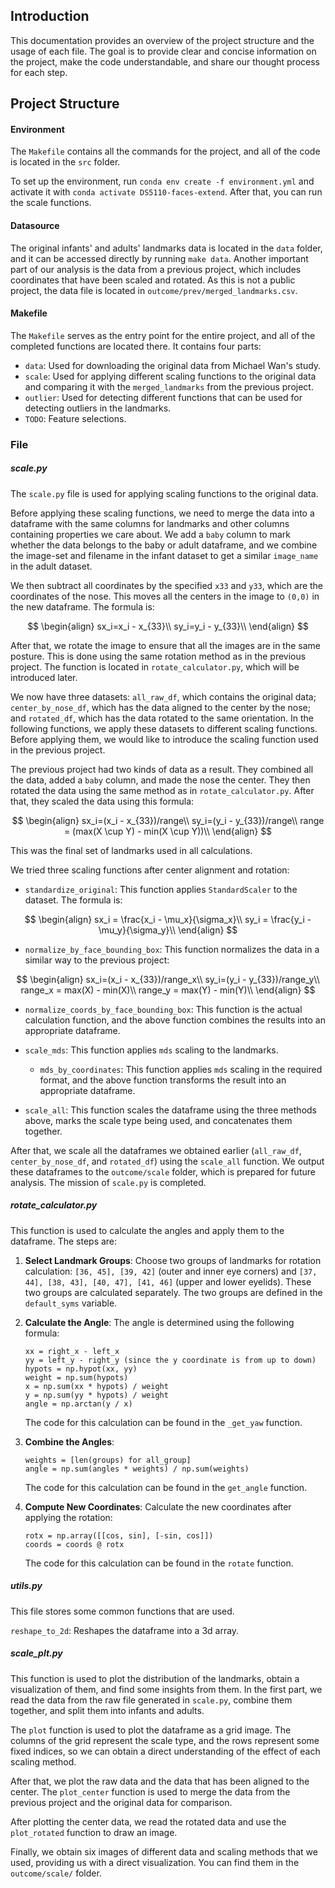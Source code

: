 ## Introduction

This documentation provides an overview of the project structure and the usage of each file. The goal is to provide
clear and concise information on the project, make the code understandable, and share our thought process for each step.

## Project Structure

#### Environment

The `Makefile` contains all the commands for the project, and all of the code is located in the `src` folder.

To set up the environment, run `conda env create -f environment.yml` and activate it
with `conda activate DS5110-faces-extend`. After that, you can run the scale functions.

#### Datasource

The original infants' and adults' landmarks data is located in the `data` folder, and it can be accessed directly by
running `make data`. Another important part of our analysis is the data from a previous project, which includes
coordinates that have been scaled and rotated. As this is not a public project, the data file is located
in `outcome/prev/merged_landmarks.csv`.

#### Makefile

The `Makefile` serves as the entry point for the entire project, and all of the completed functions are located there.
It contains four parts:

- `data`: Used for downloading the original data from Michael Wan's study.
- `scale`: Used for applying different scaling functions to the original data and comparing it with
  the `merged_landmarks` from the previous project.
- `outlier`: Used for detecting different functions that can be used for detecting outliers in the landmarks.
- `TODO`: Feature selections.

### File

##### scale.py

The `scale.py` file is used for applying scaling functions to the original data.

Before applying these scaling functions, we need to merge the data into a dataframe with the same columns for landmarks
and other columns containing properties we care about. We add a `baby` column to mark whether the data belongs to the
baby or adult dataframe, and we combine the image-set and filename in the infant dataset to get a similar `image_name`
in the adult dataset.

We then subtract all coordinates by the specified `x33` and `y33`, which are the coordinates of the nose. This moves all
the centers in the image to `(0,0)` in the new dataframe. The formula is:

$$
\begin{align}
sx_i=x_i - x_{33}\\
sy_i=y_i - y_{33}\\
\end{align}
$$

After that, we rotate the image to ensure that all the images are in the same posture. This is done using the same
rotation method as in the previous project. The function is located in `rotate_calculator.py`, which will be introduced
later.

We now have three datasets: `all_raw_df`, which contains the original data; `center_by_nose_df`, which has the data
aligned to the center by the nose; and `rotated_df`, which has the data rotated to the same orientation. In the
following functions, we apply these datasets to different scaling functions. Before applying them, we would like to
introduce the scaling function used in the previous project.

The previous project had two kinds of data as a result. They combined all the data, added a `baby` column, and made the
nose the center. They then rotated the data using the same method as in `rotate_calculator.py`. After that, they scaled
the data using this formula:

$$
\begin{align}
sx_i=(x_i - x_{33})/range\\
sy_i=(y_i - y_{33})/range\\
range = (max(X \cup Y) - min(X \cup Y))\\
\end{align}
$$

This was the final set of landmarks used in all calculations.

We tried three scaling functions after center alignment and rotation:

- `standardize_original`: This function applies `StandardScaler` to the dataset. The formula is:

$$
\begin{align}
sx_i = \frac{x_i - \mu_x}{\sigma_x}\\
sy_i = \frac{y_i - \mu_y}{\sigma_y}\\
\end{align}
$$

- `normalize_by_face_bounding_box`: This function normalizes the data in a similar way to the previous project:

$$
\begin{align}
sx_i=(x_i - x_{33})/range_x\\
sy_i=(y_i - y_{33})/range_y\\
range_x = max(X) - min(X)\\
range_y = max(Y) - min(Y)\\
\end{align}
$$

- `normalize_coords_by_face_bounding_box`: This function is the actual calculation function, and the above function
  combines the results into an appropriate dataframe.

- `scale_mds`: This function applies `mds` scaling to the landmarks.

    - `mds_by_coordinates`: This function applies `mds` scaling in the required format, and the above function
      transforms the result into an appropriate dataframe.

- `scale_all`: This function scales the dataframe using the three methods above, marks the scale type being used, and
  concatenates them together.

After that, we scale all the dataframes we obtained earlier (`all_raw_df`, `center_by_nose_df`, and `rotated_df`) using
the `scale_all` function. We output these dataframes to the `outcome/scale` folder, which is prepared for future
analysis. The mission of `scale.py` is completed.

##### rotate_calculator.py

This function is used to calculate the angles and apply them to the dataframe. The steps are:

1. **Select Landmark Groups**: Choose two groups of landmarks for rotation calculation: `[36, 45], [39, 42]` (outer and
   inner eye corners) and `[37, 44], [38, 43], [40, 47], [41, 46]` (upper and lower eyelids). These two groups are
   calculated separately. The two groups are defined in the `default_syms` variable.

2. **Calculate the Angle**: The angle is determined using the following formula:

   ```
   xx = right_x - left_x
   yy = left_y - right_y (since the y coordinate is from up to down)
   hypots = np.hypot(xx, yy)
   weight = np.sum(hypots)
   x = np.sum(xx * hypots) / weight
   y = np.sum(yy * hypots) / weight
   angle = np.arctan(y / x)
   ```

   The code for this calculation can be found in the `_get_yaw` function.

3. **Combine the Angles**:

   ```
   weights = [len(groups) for all_group]
   angle = np.sum(angles * weights) / np.sum(weights)
   ```

   The code for this calculation can be found in the `get_angle` function.

4. **Compute New Coordinates**: Calculate the new coordinates after applying the rotation:

   ```
   rotx = np.array([[cos, sin], [-sin, cos]])
   coords = coords @ rotx
   ```

   The code for this calculation can be found in the `rotate` function.

##### utils.py

This file stores some common functions that are used.

`reshape_to_2d`: Reshapes the dataframe into a 3d array.

##### scale_plt.py

This function is used to plot the distribution of the landmarks, obtain a visualization of them, and find some insights
from them. In the first part, we read the data from the raw file generated in `scale.py`, combine them together, and
split them into infants and adults.

The `plot` function is used to plot the dataframe as a grid image. The columns of the grid represent the scale type, and
the rows represent some fixed indices, so we can obtain a direct understanding of the effect of each scaling method.

After that, we plot the raw data and the data that has been aligned to the center. The `plot_center` function is used to
merge the data from the previous project and the original data for comparison.

After plotting the center data, we read the rotated data and use the `plot_rotated` function to draw an image.

Finally, we obtain six images of different data and scaling methods that we used, providing us with a direct
visualization. You can find them in the `outcome/scale/` folder.